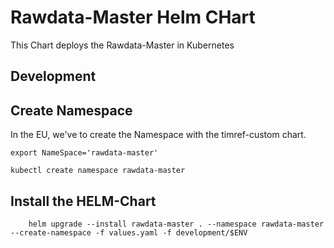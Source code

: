 # Rawdata-Master Helm CHart

This Chart deploys the Rawdata-Master in Kubernetes

## Development

## Create Namespace
In the EU, we've to create the Namespace with the timref-custom chart.
```shell
export NameSpace='rawdata-master'
```

```shell
kubectl create namespace rawdata-master
```

## Install the HELM-Chart
```shell
    helm upgrade --install rawdata-master . --namespace rawdata-master --create-namespace -f values.yaml -f development/$ENV
```
